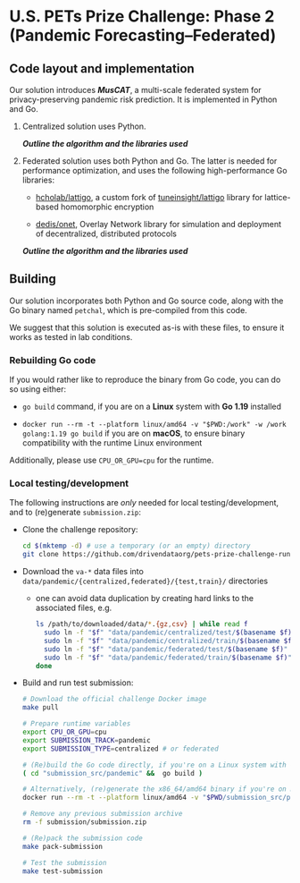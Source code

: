 # U.S. PETs Prize Challenge: Phase 2 (Pandemic Forecasting–Federated)

## Code layout and implementation

Our solution introduces **_MusCAT_**, a multi-scale federated system
for privacy-preserving pandemic risk prediction. It is implemented in Python and Go.

1. Centralized solution uses Python.

   **_Outline the algorithm and the libraries used_**

2. Federated solution uses both Python and Go. The latter is needed for
   performance optimization, and uses the following high-performance Go libraries:

   - [hcholab/lattigo](https://github.com/hcholab/lattigo/tree/petschal), a custom fork of
     [tuneinsight/lattigo](https://github.com/tuneinsight/lattigo) library
     for lattice-based homomorphic encryption

   - [dedis/onet](https://github.com/dedis/onet), Overlay Network library
     for simulation and deployment of decentralized, distributed protocols

   **_Outline the algorithm and the libraries used_**

## Building

Our solution incorporates both Python and Go source code, along with the Go binary named `petchal`, which is pre-compiled from this code.

We suggest that this solution is executed as-is with these files, to ensure it works as tested in lab conditions.

### Rebuilding Go code

If you would rather like to reproduce the binary from Go code, you can do so using either:

- `go build` command, if you are on a **Linux** system with **Go 1.19** installed

- `docker run --rm -t --platform linux/amd64 -v "$PWD:/work" -w /work golang:1.19 go build`
  if you are on **macOS**, to ensure binary compatibility with the runtime Linux environment

Additionally, please use `CPU_OR_GPU=cpu` for the runtime.

### Local testing/development

The following instructions are _only_ needed for local testing/development,
and to (re)generate `submission.zip`:

- Clone the challenge repository:

  ```sh
  cd $(mktemp -d) # use a temporary (or an empty) directory
  git clone https://github.com/drivendataorg/pets-prize-challenge-runtime .
  ```

- Download the `va-*` data files into `data/pandemic/{centralized,federated}/{test,train}/` directories

  - one can avoid data duplication by creating hard links to the associated files, e.g.
    ```sh
    ls /path/to/downloaded/data/*.{gz,csv} | while read f
      sudo ln -f "$f" "data/pandemic/centralized/test/$(basename $f)"
      sudo ln -f "$f" "data/pandemic/centralized/train/$(basename $f)"
      sudo ln -f "$f" "data/pandemic/federated/test/$(basename $f)"
      sudo ln -f "$f" "data/pandemic/federated/train/$(basename $f)"
    done
    ```

- Build and run test submission:

  ```sh
  # Download the official challenge Docker image
  make pull

  # Prepare runtime variables
  export CPU_OR_GPU=cpu
  export SUBMISSION_TRACK=pandemic
  export SUBMISSION_TYPE=centralized # or federated

  # (Re)build the Go code directly, if you're on a Linux system with Go 1.19 installed
  ( cd "submission_src/pandemic" &&  go build )

  # Alternatively, (re)generate the x86_64/amd64 binary if you're on macOS (with or without Apple Silicon)
  docker run --rm -t --platform linux/amd64 -v "$PWD/submission_src/pandemic:/work" -w /work golang:1.19 go build

  # Remove any previous submission archive
  rm -f submission/submission.zip

  # (Re)pack the submission code
  make pack-submission

  # Test the submission
  make test-submission
  ```
